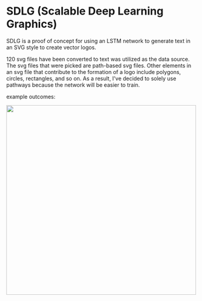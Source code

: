 # SDLG (Scalable Deep Learning Graphics)

SDLG is a proof of concept for using an LSTM network to generate text in an SVG style to create vector logos.

120 svg files have been converted to text was utilized as the data source. The svg files that were picked are path-based svg files. Other elements in an svg file that contribute to the formation of a logo include polygons, circles, rectangles, and so on. As a result, I've decided to solely use pathways because the network will be easier to train.

example outcomes:

<img src="examples/logo1.png" width="500" height="500">
